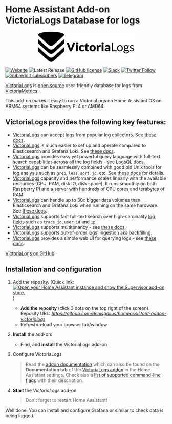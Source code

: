 # Home Assistant Add-on VictoriaLogs Database for logs

<p align="center">
   <img src="logo.png" width="300" alt="Home Assistant Add-on VictoriaLogs Database for logs">
</p>

[![Website](https://img.shields.io/website?url=http%3A%2F%2Fvictoriametrics.community%2F&up_message=VictoriaMetrics.Community&up_color=e94600&down_message=VictoriaMetrics.Community&down_color=ff0000&link=https%3A%2F%2Fvictoriametrics.community%2F)](https://victoriametrics.community/) ![Latest Release](https://img.shields.io/github/v/release/VictoriaMetrics-Community/homeassistant-addon-victoriametrics?sort=semver&display_name=release&logo=github&labelColor=gray&color=gray&link=https%3A%2F%2Fgithub.com%2FVictoriaMetrics-Community%2Fhomeassistant-addon-victoriametrics%2Freleases%2Flatest)
[![GitHub license](https://img.shields.io/github/license/VictoriaMetrics/VictoriaMetrics.svg)](https://github.com/VictoriaMetrics-Community/homeassistant-addon-victoriametrics/blob/main/LICENSE) [![Slack](https://img.shields.io/badge/join%20slack-%23victoriametrics-brightgreen.svg)](https://slack.victoriametrics.com/) [![Twitter Follow](https://img.shields.io/twitter/follow/VictoriaMetrics?style=social)](https://x.com/VictoriaMetrics) [![Subreddit subscribers](https://img.shields.io/reddit/subreddit-subscribers/VictoriaMetrics?style=social)](https://www.reddit.com/r/VictoriaMetrics/) [![Telegram](https://img.shields.io/badge/Telegram-2CA5E0?style=flat-squeare&logo=telegram&logoColor=white)](https://t.me/VictoriaMetrics_en)

[VictoriaLogs](https://docs.victoriametrics.com/victorialogs/) is [open source](https://github.com/VictoriaMetrics/VictoriaMetrics/tree/master/app/victoria-logs) user-friendly database for logs from [VictoriaMetrics](https://github.com/VictoriaMetrics/VictoriaMetrics/).

This add-on makes it easy to run a VictoriaLogs on Home Assistant OS on ARM64 systems like Raspberry Pi 4 or AMD64.

## VictoriaLogs provides the following key features:
  
- [VictoriaLogs](https://docs.victoriametrics.com/victorialogs/) can accept logs from popular log collectors. See [these docs](https://docs.victoriametrics.com/victorialogs/data-ingestion/).
- [VictoriaLogs](https://docs.victoriametrics.com/victorialogs/) is much easier to set up and operate compared to Elasticsearch and Grafana Loki. See [these docs](https://docs.victoriametrics.com/victorialogs/quickstart/).
-   [VictoriaLogs](https://docs.victoriametrics.com/victorialogs/) provides easy yet powerful query language with full-text search capabilities across all the [log fields](https://docs.victoriametrics.com/victorialogs/keyconcepts/#data-model) - see [LogsQL docs](https://docs.victoriametrics.com/victorialogs/logsql/).
- [VictoriaLogs](https://docs.victoriametrics.com/victorialogs/) can be seamlessly combined with good old Unix tools for log analysis such as `grep`, `less`, `sort`, `jq`, etc. See [these docs](https://docs.victoriametrics.com/victorialogs/querying/#command-line) for details.
- [VictoriaLogs](https://docs.victoriametrics.com/victorialogs/) capacity and performance scales linearly with the available resources (CPU, RAM, disk IO, disk space). It runs smoothly on both Raspberry PI and a server with hundreds of CPU cores and terabytes of RAM.
- [VictoriaLogs](https://docs.victoriametrics.com/victorialogs/) can handle up to 30x bigger data volumes than Elasticsearch and Grafana Loki when running on the same hardware. See [these docs](https://docs.victoriametrics.com/victorialogs/#benchmarks).
- [VictoriaLogs](https://docs.victoriametrics.com/victorialogs/) supports fast full-text search over high-cardinality [log fields](https://docs.victoriametrics.com/victorialogs/keyconcepts/#data-model) such as `trace_id`, `user_id` and `ip`.
- [VictoriaLogs](https://docs.victoriametrics.com/victorialogs/) supports multitenancy - see [these docs](https://docs.victoriametrics.com/victorialogs/#multitenancy).
- [VictoriaLogs](https://docs.victoriametrics.com/victorialogs/) supports out-of-order logs’ ingestion aka backfilling.
- [VictoriaLogs](https://docs.victoriametrics.com/victorialogs/) provides a simple web UI for querying logs - see [these docs](https://docs.victoriametrics.com/victorialogs/querying/#web-ui).

[VictoriaLogs on GitHub](https://github.com/VictoriaMetrics/VictoriaMetrics)


## Installation and configuration

1. Add the reposity. (Quick link: [![Open your Home Assistant instance and show the Supervisor add-on store.](https://my.home-assistant.io/badges/supervisor_store.svg)](https://my.home-assistant.io/redirect/supervisor_store/) )
    * **Add the reposity** (click 3 dots on the top right of the screen). Reposity URL: *https://github.com/denisgolius/homeassistant-addon-victorialogs*
    * Refresh/reload your browser tab/window

2. **Install** the add-on:
    * Find, and **install** the VictoriaLogs add-on

3. Configure VictoriaLogs
   > Read the [addon documentation](victoria-logs/DOCS.md) which can also be found on the **Documentation tab** of the [VictoriaLogs addon](https://my.home-assistant.io/redirect/supervisor_store/) in the Home Assistant settings. Check also a [list of supported command-line flags](https://docs.victoriametrics.com/victorialogs/#list-of-command-line-flags) with their description.

4. **Start** the *VictoriaLogs* add-on

    > Don't forget to restart Home Assistant!


Well done! You can install and configure Grafana or similar to check data is being logged.
